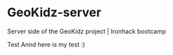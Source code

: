 # GeoKidz-server
Server side of the GeoKidz project | Ironhack bootcamp

Test
Annd here is my test :) 